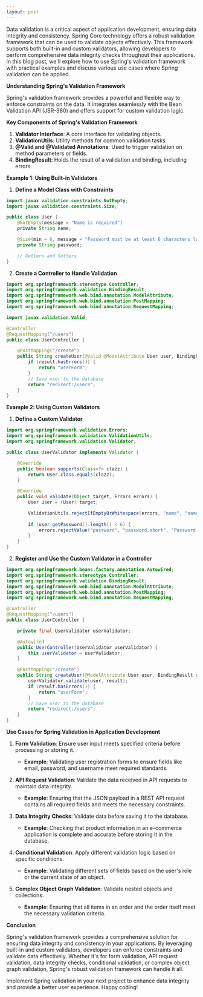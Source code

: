 ```yaml
---
layout: post
---
```

Data validation is a critical aspect of application development, ensuring data integrity and consistency. Spring Core technology offers a robust validation framework that can be used to validate objects effectively. This framework supports both built-in and custom validators, allowing developers to perform comprehensive data integrity checks throughout their applications. In this blog post, we'll explore how to use Spring's validation framework with practical examples and discuss various use cases where Spring validation can be applied.

**Understanding Spring's Validation Framework**

Spring's validation framework provides a powerful and flexible way to enforce constraints on the data. It integrates seamlessly with the Bean Validation API (JSR-380) and offers support for custom validation logic.

**Key Components of Spring's Validation Framework**

1. **Validator Interface**: A core interface for validating objects.
2. **ValidationUtils**: Utility methods for common validation tasks.
3. **@Valid and @Validated Annotations**: Used to trigger validation on method parameters or fields.
4. **BindingResult**: Holds the result of a validation and binding, including errors.

**Example 1: Using Built-in Validators**

1. **Define a Model Class with Constraints**

```java
import javax.validation.constraints.NotEmpty;
import javax.validation.constraints.Size;

public class User {
    @NotEmpty(message = "Name is required")
    private String name;

    @Size(min = 6, message = "Password must be at least 6 characters long")
    private String password;

    // Getters and Setters
}
```

2. **Create a Controller to Handle Validation**

```java
import org.springframework.stereotype.Controller;
import org.springframework.validation.BindingResult;
import org.springframework.web.bind.annotation.ModelAttribute;
import org.springframework.web.bind.annotation.PostMapping;
import org.springframework.web.bind.annotation.RequestMapping;

import javax.validation.Valid;

@Controller
@RequestMapping("/users")
public class UserController {

    @PostMapping("/create")
    public String createUser(@Valid @ModelAttribute User user, BindingResult result) {
        if (result.hasErrors()) {
            return "userForm";
        }
        // Save user to the database
        return "redirect:/users";
    }
}
```

**Example 2: Using Custom Validators**

1. **Define a Custom Validator**

```java
import org.springframework.validation.Errors;
import org.springframework.validation.ValidationUtils;
import org.springframework.validation.Validator;

public class UserValidator implements Validator {

    @Override
    public boolean supports(Class<?> clazz) {
        return User.class.equals(clazz);
    }

    @Override
    public void validate(Object target, Errors errors) {
        User user = (User) target;

        ValidationUtils.rejectIfEmptyOrWhitespace(errors, "name", "name.empty", "Name is required");
        
        if (user.getPassword().length() < 6) {
            errors.rejectValue("password", "password.short", "Password must be at least 6 characters long");
        }
    }
}
```

2. **Register and Use the Custom Validator in a Controller**

```java
import org.springframework.beans.factory.annotation.Autowired;
import org.springframework.stereotype.Controller;
import org.springframework.validation.BindingResult;
import org.springframework.web.bind.annotation.ModelAttribute;
import org.springframework.web.bind.annotation.PostMapping;
import org.springframework.web.bind.annotation.RequestMapping;

@Controller
@RequestMapping("/users")
public class UserController {

    private final UserValidator userValidator;

    @Autowired
    public UserController(UserValidator userValidator) {
        this.userValidator = userValidator;
    }

    @PostMapping("/create")
    public String createUser(@ModelAttribute User user, BindingResult result) {
        userValidator.validate(user, result);
        if (result.hasErrors()) {
            return "userForm";
        }
        // Save user to the database
        return "redirect:/users";
    }
}
```

**Use Cases for Spring Validation in Application Development**

1. **Form Validation**: Ensure user input meets specified criteria before processing or storing it.
    - **Example**: Validating user registration forms to ensure fields like email, password, and username meet required standards.

2. **API Request Validation**: Validate the data received in API requests to maintain data integrity.
    - **Example**: Ensuring that the JSON payload in a REST API request contains all required fields and meets the necessary constraints.

3. **Data Integrity Checks**: Validate data before saving it to the database.
    - **Example**: Checking that product information in an e-commerce application is complete and accurate before storing it in the database.

4. **Conditional Validation**: Apply different validation logic based on specific conditions.
    - **Example**: Validating different sets of fields based on the user's role or the current state of an object.

5. **Complex Object Graph Validation**: Validate nested objects and collections.
    - **Example**: Ensuring that all items in an order and the order itself meet the necessary validation criteria.

**Conclusion**

Spring's validation framework provides a comprehensive solution for ensuring data integrity and consistency in your applications. By leveraging built-in and custom validators, developers can enforce constraints and validate data effectively. Whether it's for form validation, API request validation, data integrity checks, conditional validation, or complex object graph validation, Spring's robust validation framework can handle it all.

Implement Spring validation in your next project to enhance data integrity and provide a better user experience. Happy coding!

